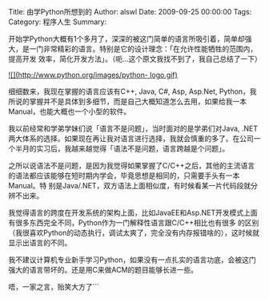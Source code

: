 Title: 由学Python所想到的
Author: alswl
Date: 2009-09-25 00:00:00
Tags: 
Category: 程序人生
Summary: 

开始学Python大概有1个多月了，深深的被这门简单的语言所吸引着，简单却强大，是一门非常精彩的语言。特别是它的设计理念：「在允许性能牺牲的范围内，提高开发
效率，简化开发方法」。（呃…这个原文我找不到了，我自己总结了一下）

[![](http://www.python.org/images/python-
logo.gif)](http://www.python.org/images/python-logo.gif)

细细数来，我现在掌握的语言应该有C++, Java, C#, Asp, Asp.Net,
Python，我所说的掌握并不是具体到多细节，而是自己大概知道怎么去用，如果给我一本Manual，也能大概也一个小型的软件。

我以前经常和学弟学妹们说「语言不是问题」，当时面对的是学弟们对Java,
.NET两大体系的选择。如果现在再让我对语言进行选择，我就会慎重的多了。在公司一个半月的实习后，我越来越觉得「语法不是问题，语言跨越是个问题」。

之所以说语法不是问题，是因为我觉得如果掌握了C/C++之后，其他的主流语言的语法都应该能够在短时期内学会，毕竟思想是相同的，只需要手头有一本Manual。特
别是Java/.NET，双方语法上面相似度，有时候看某一片代码段就分辨不出来。

我觉得语言的跨度在开发系统的架构上面，比如JavaEE和Asp.NET开发模式上面有很多东西完全不同，Python作为一门解释性语言跟C/C++相比也有很多
的区别（我很喜欢Python的动态执行，调试太爽了，完全没有内存报错啥的），这时候就显示出语言的不同。

我不建议计算机专业新手学习Python，如果没有一点扎实的语言功底，会被这门强大的语言带坏的。还是用C来做ACM的题目能够长进一些。

唔，一家之言，贻笑大方了```

